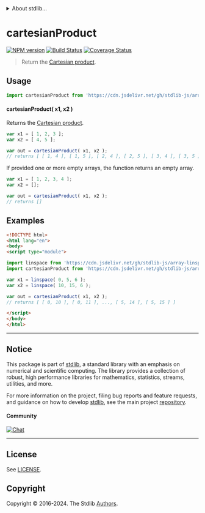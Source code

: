 <!--

@license Apache-2.0

Copyright (c) 2024 The Stdlib Authors.

Licensed under the Apache License, Version 2.0 (the "License");
you may not use this file except in compliance with the License.
You may obtain a copy of the License at

   http://www.apache.org/licenses/LICENSE-2.0

Unless required by applicable law or agreed to in writing, software
distributed under the License is distributed on an "AS IS" BASIS,
WITHOUT WARRANTIES OR CONDITIONS OF ANY KIND, either express or implied.
See the License for the specific language governing permissions and
limitations under the License.

-->


<details>
  <summary>
    About stdlib...
  </summary>
  <p>We believe in a future in which the web is a preferred environment for numerical computation. To help realize this future, we've built stdlib. stdlib is a standard library, with an emphasis on numerical and scientific computation, written in JavaScript (and C) for execution in browsers and in Node.js.</p>
  <p>The library is fully decomposable, being architected in such a way that you can swap out and mix and match APIs and functionality to cater to your exact preferences and use cases.</p>
  <p>When you use stdlib, you can be absolutely certain that you are using the most thorough, rigorous, well-written, studied, documented, tested, measured, and high-quality code out there.</p>
  <p>To join us in bringing numerical computing to the web, get started by checking us out on <a href="https://github.com/stdlib-js/stdlib">GitHub</a>, and please consider <a href="https://opencollective.com/stdlib">financially supporting stdlib</a>. We greatly appreciate your continued support!</p>
</details>

# cartesianProduct

[![NPM version][npm-image]][npm-url] [![Build Status][test-image]][test-url] [![Coverage Status][coverage-image]][coverage-url] <!-- [![dependencies][dependencies-image]][dependencies-url] -->

> Return the [Cartesian product][cartesian-product].



<section class="usage">

## Usage

```javascript
import cartesianProduct from 'https://cdn.jsdelivr.net/gh/stdlib-js/array-cartesian-product@esm/index.mjs';
```

#### cartesianProduct( x1, x2 )

Returns the [Cartesian product][cartesian-product].

```javascript
var x1 = [ 1, 2, 3 ];
var x2 = [ 4, 5 ];

var out = cartesianProduct( x1, x2 );
// returns [ [ 1, 4 ], [ 1, 5 ], [ 2, 4 ], [ 2, 5 ], [ 3, 4 ], [ 3, 5 ] ]
```

If provided one or more empty arrays, the function returns an empty array.

```javascript
var x1 = [ 1, 2, 3, 4 ];
var x2 = [];

var out = cartesianProduct( x1, x2 );
// returns []
```

</section>

<!-- /.usage -->

<section class="notes">

</section>

<!-- /.notes -->

<section class="examples">

## Examples

<!-- eslint no-undef: "error" -->

```html
<!DOCTYPE html>
<html lang="en">
<body>
<script type="module">

import linspace from 'https://cdn.jsdelivr.net/gh/stdlib-js/array-linspace@esm/index.mjs';
import cartesianProduct from 'https://cdn.jsdelivr.net/gh/stdlib-js/array-cartesian-product@esm/index.mjs';

var x1 = linspace( 0, 5, 6 );
var x2 = linspace( 10, 15, 6 );

var out = cartesianProduct( x1, x2 );
// returns [ [ 0, 10 ], [ 0, 11 ], ..., [ 5, 14 ], [ 5, 15 ] ]

</script>
</body>
</html>
```

</section>

<!-- /.examples -->

<!-- Section for related `stdlib` packages. Do not manually edit this section, as it is automatically populated. -->

<section class="related">

</section>

<!-- /.related -->

<!-- Section for all links. Make sure to keep an empty line after the `section` element and another before the `/section` close. -->


<section class="main-repo" >

* * *

## Notice

This package is part of [stdlib][stdlib], a standard library with an emphasis on numerical and scientific computing. The library provides a collection of robust, high performance libraries for mathematics, statistics, streams, utilities, and more.

For more information on the project, filing bug reports and feature requests, and guidance on how to develop [stdlib][stdlib], see the main project [repository][stdlib].

#### Community

[![Chat][chat-image]][chat-url]

---

## License

See [LICENSE][stdlib-license].


## Copyright

Copyright &copy; 2016-2024. The Stdlib [Authors][stdlib-authors].

</section>

<!-- /.stdlib -->

<!-- Section for all links. Make sure to keep an empty line after the `section` element and another before the `/section` close. -->

<section class="links">

[npm-image]: http://img.shields.io/npm/v/@stdlib/array-cartesian-product.svg
[npm-url]: https://npmjs.org/package/@stdlib/array-cartesian-product

[test-image]: https://github.com/stdlib-js/array-cartesian-product/actions/workflows/test.yml/badge.svg?branch=v0.2.0
[test-url]: https://github.com/stdlib-js/array-cartesian-product/actions/workflows/test.yml?query=branch:v0.2.0

[coverage-image]: https://img.shields.io/codecov/c/github/stdlib-js/array-cartesian-product/main.svg
[coverage-url]: https://codecov.io/github/stdlib-js/array-cartesian-product?branch=main

<!--

[dependencies-image]: https://img.shields.io/david/stdlib-js/array-cartesian-product.svg
[dependencies-url]: https://david-dm.org/stdlib-js/array-cartesian-product/main

-->

[chat-image]: https://img.shields.io/gitter/room/stdlib-js/stdlib.svg
[chat-url]: https://app.gitter.im/#/room/#stdlib-js_stdlib:gitter.im

[stdlib]: https://github.com/stdlib-js/stdlib

[stdlib-authors]: https://github.com/stdlib-js/stdlib/graphs/contributors

[umd]: https://github.com/umdjs/umd
[es-module]: https://developer.mozilla.org/en-US/docs/Web/JavaScript/Guide/Modules

[deno-url]: https://github.com/stdlib-js/array-cartesian-product/tree/deno
[deno-readme]: https://github.com/stdlib-js/array-cartesian-product/blob/deno/README.md
[umd-url]: https://github.com/stdlib-js/array-cartesian-product/tree/umd
[umd-readme]: https://github.com/stdlib-js/array-cartesian-product/blob/umd/README.md
[esm-url]: https://github.com/stdlib-js/array-cartesian-product/tree/esm
[esm-readme]: https://github.com/stdlib-js/array-cartesian-product/blob/esm/README.md
[branches-url]: https://github.com/stdlib-js/array-cartesian-product/blob/main/branches.md

[stdlib-license]: https://raw.githubusercontent.com/stdlib-js/array-cartesian-product/main/LICENSE

[cartesian-product]: https://en.wikipedia.org/wiki/Cartesian_product

</section>

<!-- /.links -->
